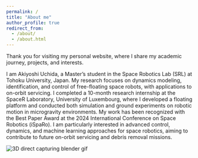 ```yaml
---
permalink: /
title: "About me"
author_profile: true
redirect_from: 
  - /about/
  - /about.html
---
```


Thank you for visiting my personal website, where I share my academic journey, projects, and interests.

I am Akiyoshi Uchida, a Master’s student in the Space Robotics Lab (SRL) at Tohoku University, Japan.
My research focuses on dynamics modeling, identification, and control of free-floating space robots, with applications to on-orbit servicing.
I completed a 10-month research internship at the SpaceR Laboratory, University of Luxembourg, where I developed a floating platform and conducted both simulation and ground experiments on robotic motion in microgravity environments.
My work has been recognized with the Best Paper Award at the 2024 International Conference on Space Robotics (iSpaRo).
I am particularly interested in advanced control, dynamics, and machine learning approaches for space robotics, aiming to contribute to future on-orbit servicing and debris removal missions.

![3D direct capturing blender gif](images/3dFollowing.gif "arm control by DAR in 3D space")
